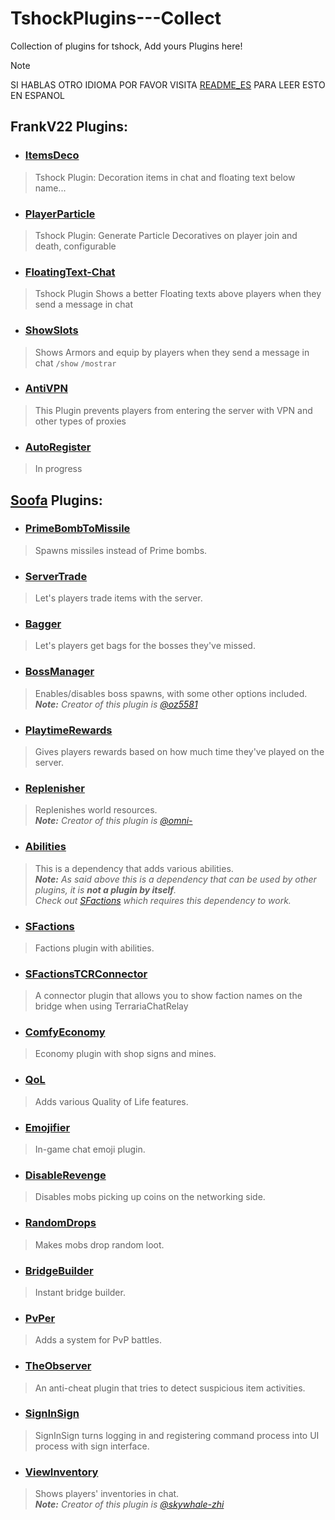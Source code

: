 # TshockPlugins---Collect
Collection of plugins for tshock, Add yours Plugins here!

> [!NOTE]
SI HABLAS OTRO IDIOMA POR FAVOR VISITA [README_ES](README_ES.md) PARA LEER ESTO EN ESPANOL

## FrankV22 Plugins:
+ ### [ItemsDeco](https://github.com/itsFrankV22/ItemsDeco-Plugin)
> Tshock Plugin: Decoration items in chat and floating text below name...

+ ### [PlayerParticle](https://github.com/itsFrankV22/PlayerParticle-Plugin)
> Tshock Plugin: Generate Particle Decoratives on player join and death, configurable

+ ### [FloatingText-Chat](https://github.com/itsFrankV22/FloatingText-Chat)
> Tshock Plugin Shows a better Floating texts above players when they send a message in chat

+ ### [ShowSlots](https://github.com/itsFrankV22/ShowSlots-ES)
> Shows Armors and equip by players when they send a message in chat `/show` `/mostrar`

+ ### [AntiVPN](https://github.com/itsFrankV22/AntiVPN)
> This Plugin prevents players from entering the server with VPN and other types of proxies

+ ### [AutoRegister]()
> In progress



## [Soofa](https://github.com/Soof4) Plugins:
+ ### [PrimeBombToMissile](https://github.com/Soof4/PrimeBombToMissile)
> Spawns missiles instead of Prime bombs.

+ ### [ServerTrade](https://github.com/Soof4/ServerTrade)
> Let's players trade items with the server.

+ ### [Bagger](https://github.com/Soof4/Bagger)
> Let's players get bags for the bosses they've missed.

+ ### [BossManager](https://github.com/Soof4/BossManager)
> Enables/disables boss spawns, with some other options included. <br>
     _**Note:** Creator of this plugin is [@oz5581](https://github.com/oz5581)_

+ ### [PlaytimeRewards](https://github.com/Soof4/PlaytimeRewards)
> Gives players rewards based on how much time they've played on the server.

+ ### [Replenisher](https://github.com/Soof4/Replenisher)
> Replenishes world resources. <br>
     _**Note:** Creator of this plugin is [@omni-](https://github.com/omni-)_

+ ### [Abilities](https://github.com/Soof4/Abilities)
> This is a dependency that adds various abilities. <br>
     _**Note:** As said above this is a dependency that can be used by other plugins, it is **not a plugin by itself**. <br>
     Check out [SFactions](https://github.com/Soof4/SFactions) which requires this dependency to work._

+ ### [SFactions](https://github.com/Soof4/SFactions)
> Factions plugin with abilities.
  
+ ### [SFactionsTCRConnector](https://github.com/Soof4/SFactionsTCRConnector)
> A connector plugin that allows you to show faction names on the bridge when using TerrariaChatRelay 

+ ### [ComfyEconomy](https://github.com/Soof4/ComfyEconomy)
> Economy plugin with shop signs and mines.

+ ### [QoL](https://github.com/Soof4/QoL)
> Adds various Quality of Life features. 

+ ### [Emojifier](https://github.com/Soof4/Emojifier)
> In-game chat emoji plugin.

+ ### [DisableRevenge](https://github.com/Soof4/DisableRevenge)
> Disables mobs picking up coins on the networking side.

+ ### [RandomDrops](https://github.com/Soof4/RandomDrops)
> Makes mobs drop random loot.

+ ### [BridgeBuilder](https://github.com/Soof4/BridgeBuilder)
> Instant bridge builder.

+ ### [PvPer](https://github.com/Soof4/PvPer)
> Adds a system for PvP battles.
     
+ ### [TheObserver](https://github.com/Soof4/TheObserver)
> An anti-cheat plugin that tries to detect suspicious item activities.
  
+ ### [SignInSign](https://github.com/Soof4/SignInSign)
> SignInSign turns logging in and registering command process into UI process with sign interface.

+ ### [ViewInventory](https://github.com/Soof4/ViewInventory)
> Shows players' inventories in chat. <br>
     _**Note:** Creator of this plugin is [@skywhale-zhi](https://github.com/skywhale-zhi)_
